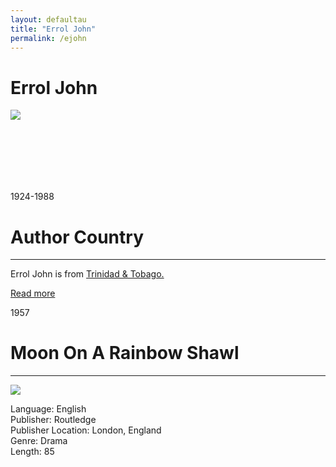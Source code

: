 ```yaml
---
layout: defaultau
title: "Errol John"
permalink: /ejohn
---
```

<!-- partial:index.partial.html -->
<div class="content">
    <h1>Errol John</h1>
    <div class="quote">
        <div><img src="https://upload.wikimedia.org/wikipedia/en/thumb/d/db/Actor_Errol_John.jpg/330px-Actor_Errol_John.jpg" class="logo"></div>
    </div>
    <div class="timeline">
        <div style="padding-bottom:100px;"></div>
        <div class="block">
            <div class="date right"><p class="right"> 1924-1988 </p></div>
            <div class="dot"></div>
            <div class="left first">
            <div class="author_country">
                <h1>Author Country</h1><hr>
            <div class="aclocation"> <p>Errol John is from <a href="http://localhost:4000/3">Trinidad & Tobago.</a></p></div>
              <div class="acreadmore">   <a href="https://en.wikipedia.org/wiki/Errol_John" target="_blank">Read more</a> </div>
            </div>
            </div>
        </div>
        <div class="block">
            <div class="date left"><p class="left">1957</p></div>
            <div class="dot"></div>
            <div class="right">
                <h1>Moon On A Rainbow Shawl</h1><hr>
                <p><img src="https://i.gr-assets.com/images/S/compressed.photo.goodreads.com/books/1394335233l/1879995.jpg"></p>
                <p>
                Language: English<br>
                Publisher: Routledge<br>
                Publisher Location: London, England<br>
                Genre: Drama<br>
                Length: 85<br>
                </p>
            </div>
        </div>